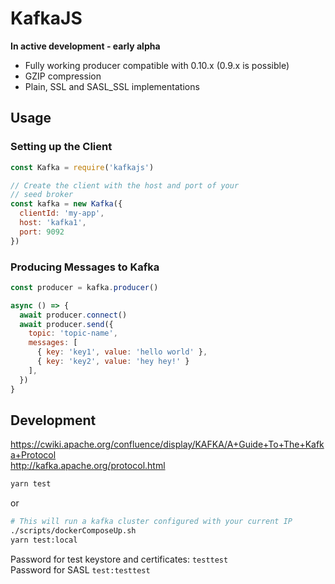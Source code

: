 # KafkaJS

__In active development - early alpha__

- Fully working producer compatible with 0.10.x (0.9.x is possible)
- GZIP compression
- Plain, SSL and SASL_SSL implementations

## Usage

### Setting up the Client

```javascript
const Kafka = require('kafkajs')

// Create the client with the host and port of your
// seed broker
const kafka = new Kafka({
  clientId: 'my-app',
  host: 'kafka1',
  port: 9092
})
```

### Producing Messages to Kafka

```javascript
const producer = kafka.producer()

async () => {
  await producer.connect()
  await producer.send({
    topic: 'topic-name',
    messages: [
      { key: 'key1', value: 'hello world' },
      { key: 'key2', value: 'hey hey!' }
    ],
  })
}
```

## Development

https://cwiki.apache.org/confluence/display/KAFKA/A+Guide+To+The+Kafka+Protocol  
http://kafka.apache.org/protocol.html

```sh
yarn test
```

or

```sh
# This will run a kafka cluster configured with your current IP
./scripts/dockerComposeUp.sh
yarn test:local
```

Password for test keystore and certificates: `testtest`  
Password for SASL `test:testtest`

